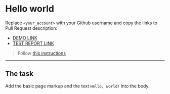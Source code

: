 # Hello world
Replace `<your_account>` with your Github username and copy the links to Pull Request description:
- [DEMO LINK](https://weikmaks.github.io/layout_hello-world/)
- [TEST REPORT LINK](https://weikmaks.github.io/layout_hello-world/report/html_report/)

> Follow [this instructions](https://mate-academy.github.io/layout_task-guideline/#how-to-solve-the-layout-tasks-on-github)
___

## The task 
Add the basic page markup and the text `Hello, world!` into the body.
